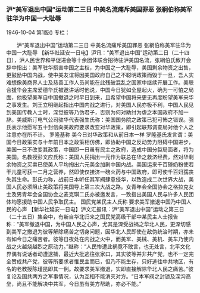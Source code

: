 ### 沪“美军退出中国”运动第二三日  中美名流痛斥美国罪恶  张絅伯称美军驻华为中国一大耻辱

1946-10-04
第1版()
专栏：

　　沪“美军退出中国”运动第二三日
    中美名流痛斥美国罪恶
    张絅伯称美军驻华为中国一大耻辱
    【新华社延安一日电】沪讯：“美军退出中国”运动第二日（二十四日），沪人民世界和平促进会等十余团体联合招待驻沪美国名流，张絅伯氏致开会辞中指出：美军驻华损害中国之主权，为中国之一大耻辱，美国剩余物资之出售，更鼓励中国内战，使中美友谊将因美国政府自己之不聪明政策而毁于一旦，吾人实难想像美商界人士及慈善工作人员尚能在此残破混乱之国家中继续开展工作。美联合援华会主席爱德华氏被邀讲话时他说，中国今日犹如全屋起火，确为一可怕之局面，他极望美军自中国撤退之时早日到来，且希望中国将来更无再度盼望美军来华之事发生。刘王立明继起指出中国内战之进行，对美国人民亦极不利，中国人民见到美国传教人士时，深觉彼等乃伪君子，否则为何对助纣为虐之本国政府不加一辞。美威斯汀电气公司驻华代表强生氏称：美国国务院之政策已犯可怖之错误。强氏表示他愿写五十封信向美政府要求改变对华政策，即引起联邦调查局对他个人之注意亦在所不计。
        罗隆基称  美今日对华政策和从前日本一样
    罗隆基氏发言谓：美国今日政策实与十年前日本之政策相仿佛，即协助中国之反动势力阻碍中国进步，美国一日不改变其政策，中国即一日虽有民主之政府，造成中国分裂局面者，将为美国。名教授彭文应氏称：美国人民捐出一元作为联总在华之救济经费，然对华剩余物资之买卖已使美人平均掏出六元美金加剧中国内战。美国运来千百磅奶粉使若干儿童可获一二月之营养，然即使仅接济一磅火药与中国政府，即可使千百妇孺丧失其生命。彭氏力称，战前日本听任其军阀肆意侵华，以致造成二次世界大战，美国人民必须阻止美政策将美国导上第三次大战之路。女青年会全国协会之格拉克女士及男青年会全国协会之麦克琪二氏亦被邀发言，一致指出美国人民与许多人民团体均愿援助中国人民争取民主。
        国民党某民主人氏称  要求美军撤退中国乃中国人民的心声
    【新华社延安一日电】沪文汇报讯：沪“美军退出中国”运动之第三日（二十五日）集会中，有新自华北归来之国民党高级干部中某民主人士报告称：“美军撤退中国，为中国人民之心声，尤其是深受战祸之华北人民，更深切感到美军之撤退为彼等解除痛苦之切身问题，因华北人民即使在敌伪统治时期，亦未有如今日之痛苦者。彼等日夜处在内战之火中，而美军、美械、美机、美车乃使内战之火越烧越烈之原动力。”继称：“人民惨遭此祸竟不敢言，也无处言，北平文化界偶有说话者动遭逮捕，最近大批逃往张家口，其实彼等并非共产党，也不一定完全赞成共产党，彼等所要求者惟民主而已，但乃不能生存，只好逃往中共地区，有名的老教授陈瑾昆即其一例。故要求美军撤退，实即直接解除华北人民之痛苦。”彼复论及国共两方之军事情况，认为互相不能消灭对方。“日本军阀之封锁及深沟高垒，尚且不能解决中共军，今日虽有美方帮助，亦必不能。”
